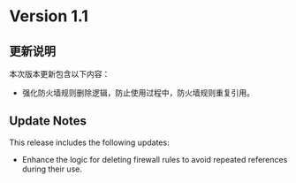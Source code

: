 # Version 1.1

## 更新说明

本次版本更新包含以下内容：

- 强化防火墙规则删除逻辑，防止使用过程中，防火墙规则重复引用。

## Update Notes

This release includes the following updates:

- Enhance the logic for deleting firewall rules to avoid repeated references during their use.
